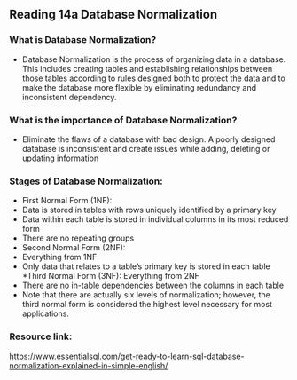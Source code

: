 ## Reading 14a Database Normalization
### What is Database Normalization?
* Database Normalization is the process of organizing data in a database. This includes creating tables and establishing relationships between those tables according to rules designed both to protect the data and to make the database more flexible by eliminating redundancy and inconsistent dependency.
### What is the importance of Database Normalization?
* Eliminate the flaws of a database with bad design. A poorly designed database is inconsistent and create issues while adding, deleting or updating information
### Stages of Database Normalization:
* First Normal Form (1NF):
* Data is stored in tables with rows uniquely identified by a primary key
* Data within each table is stored in individual columns in its most reduced form
* There are no repeating groups
* Second Normal Form (2NF):
* Everything from 1NF
* Only data that relates to a table’s primary key is stored in each table *Third Normal Form (3NF):
Everything from 2NF
* There are no in-table dependencies between the columns in each table
* Note that there are actually six levels of normalization; however, the third normal form is considered the highest level necessary for most applications.
### Resource link:
https://www.essentialsql.com/get-ready-to-learn-sql-database-normalization-explained-in-simple-english/
